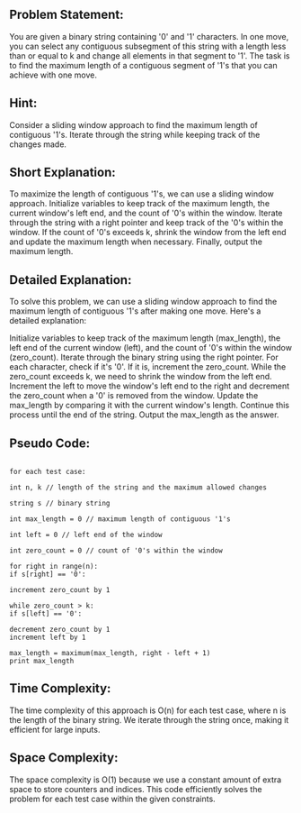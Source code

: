 ## Problem Statement:

You are given a binary string containing '0' and '1' characters. In one move, you can select any contiguous subsegment of this string with a length less than or equal to k and change all elements in that segment to '1'. The task is to find the maximum length of a contiguous segment of '1's that you can achieve with one move.

## Hint:

Consider a sliding window approach to find the maximum length of contiguous '1's. Iterate through the string while keeping track of the changes made.

## Short Explanation:


To maximize the length of contiguous '1's, we can use a sliding window approach. Initialize variables to keep track of the maximum length, the current window's left end, and the count of '0's within the window. Iterate through the string with a right pointer and keep track of the '0's within the window. If the count of '0's exceeds k, shrink the window from the left end and update the maximum length when necessary. Finally, output the maximum length.

## Detailed Explanation:


To solve this problem, we can use a sliding window approach to find the maximum length of contiguous '1's after making one move. Here's a detailed explanation:

Initialize variables to keep track of the maximum length (max_length), the left end of the current window (left), and the count of '0's within the window (zero_count).
Iterate through the binary string using the right pointer.
For each character, check if it's '0'. If it is, increment the zero_count.
While the zero_count exceeds k, we need to shrink the window from the left end. Increment the left to move the window's left end to the right and decrement the zero_count when a '0' is removed from the window.
Update the max_length by comparing it with the current window's length.
Continue this process until the end of the string.
Output the max_length as the answer.

## Pseudo Code:

```int t // number of test cases

for each test case:

int n, k // length of the string and the maximum allowed changes

string s // binary string

int max_length = 0 // maximum length of contiguous '1's

int left = 0 // left end of the window

int zero_count = 0 // count of '0's within the window

for right in range(n):
if s[right] == '0':

increment zero_count by 1

while zero_count > k:
if s[left] == '0':

decrement zero_count by 1
increment left by 1

max_length = maximum(max_length, right - left + 1)
print max_length
```

## Time Complexity:


The time complexity of this approach is O(n) for each test case, where n is the length of the binary string. We iterate through the string once, making it efficient for large inputs.

## Space Complexity:


The space complexity is O(1) because we use a constant amount of extra space to store counters and indices.
This code efficiently solves the problem for each test case within the given constraints.